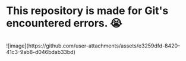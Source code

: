 <h1><strong>This repository is made for Git's encountered errors. 😭</strong></h1>
<br>
![image](https://github.com/user-attachments/assets/e3259dfd-8420-41c3-9ab8-d046bdab33bd)
